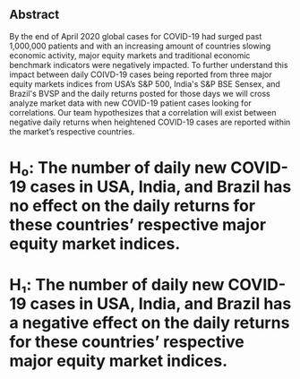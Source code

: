 ## Abstract
By the end of April 2020 global cases for COVID-19 had surged past 1,000,000 patients and with an increasing amount of countries slowing economic activity, major equity markets and traditional economic benchmark indicators were negatively impacted. To further understand this impact between daily COIVD-19 cases being reported from three major equity markets indices from USA’s S&P 500, India's S&P BSE Sensex, and Brazil's BVSP and the daily returns posted for those days we will cross analyze market data with new COVID-19 patient cases looking for correlations. Our team hypothesizes that a correlation will exist between negative daily returns when heightened COVID-19 cases are reported within the market’s respective countries.

# H₀: The number of daily new COVID-19 cases in USA, India, and Brazil has no effect on the daily returns for these countries’ respective major equity market indices.
# H₁: The number of daily new COVID-19 cases in USA, India, and Brazil has a negative effect on the daily returns for these countries’ respective major equity market indices. 

